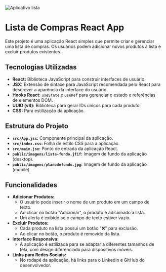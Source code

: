 ![Aplicativo lista](../imagens/AppLista.png)

# Lista de Compras React App

Este projeto é uma aplicação React simples que permite criar e gerenciar uma lista de compras. Os usuários podem adicionar novos produtos à lista e excluir produtos existentes.

## Tecnologias Utilizadas

* **React:** Biblioteca JavaScript para construir interfaces de usuário.
* **JSX:** Extensão de sintaxe para JavaScript recomendada pelo React para descrever a aparência da interface do usuário.
* **Hooks React:** `useState` e `useRef` para gerenciar o estado e referências de elementos DOM.
* **UUID (v4):** Biblioteca para gerar IDs únicos para cada produto.
* **CSS:** Para estilização da aplicação.

## Estrutura do Projeto

* **`src/App.jsx`:** Componente principal da aplicação.
* **`src/index.css`:** Folha de estilo CSS para a aplicação.
* **`src/main.jsx`:** Ponto de entrada da aplicação React.
* **`public/imagens/lista-fundo.jfif`:** Imagem de fundo da aplicação (desktop).
* **`public/imagens/planodefundo.jpg`:** Imagem de fundo da aplicação (mobile).

## Funcionalidades

* **Adicionar Produtos:**
    * O usuário pode inserir o nome de um produto em um campo de texto.
    * Ao clicar no botão "Adicionar", o produto é adicionado à lista.
    * Um alerta é exibido se o campo de texto estiver vazio.
* **Excluir Produtos:**
    * Cada produto na lista possui um botão "❌" para exclusão.
    * Ao clicar no botão, o produto é removido da lista.
* **Interface Responsiva:**
    * A aplicação é estilizada para se adaptar a diferentes tamanhos de tela, com design diferenciado para dispositivos móveis.
* **Links para Redes Sociais:**
    * No rodapé da aplicação, há links para o LinkedIn e GitHub do desenvolvedor.
